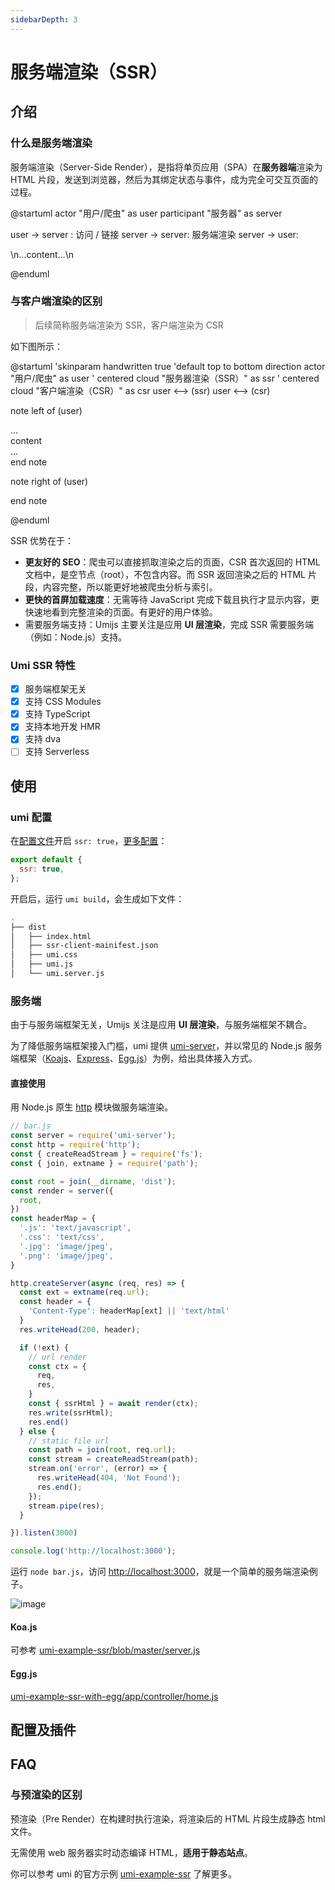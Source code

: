 ```yaml
---
sidebarDepth: 3
---
```


# 服务端渲染（SSR）

<Badge text="Support in 2.8.0+"/>

<!-- [[toc]] -->

## 介绍

### 什么是服务端渲染

服务端渲染（Server-Side Render），是指将单页应用（SPA）在**服务器端**渲染为 HTML 片段，发送到浏览器，然后为其绑定状态与事件，成为完全可交互页面的过程。

@startuml
actor "用户/爬虫" as user
participant "服务器" as server

user -> server : 访问 / 链接
server -> server: 服务端渲染
server -> user: <div id="root">\n...content...\n</div>

@enduml

### 与客户端渲染的区别

> 后续简称服务端渲染为 SSR，客户端渲染为 CSR

如下图所示：

@startuml
'skinparam handwritten true
'default
top to bottom direction
actor "用户/爬虫" as user
' centered
cloud "服务器渲染（SSR）" as ssr
' centered
cloud "客户端渲染（CSR）" as csr
user <--> (ssr)
user <--> (csr)

note left of (user)
  <div id="root">
    ...<div>content</div>...
  </div>
end note

note right of (user)
  <div id="root"></div>
end note

@enduml

SSR 优势在于：

- **更友好的 SEO**：爬虫可以直接抓取渲染之后的页面，CSR 首次返回的 HTML 文档中，是空节点（root），不包含内容。而 SSR 返回渲染之后的 HTML 片段，内容完整，所以能更好地被爬虫分析与索引。
- **更快的首屏加载速度**：无需等待 JavaScript 完成下载且执行才显示内容，更快速地看到完整渲染的页面。有更好的用户体验。
- 需要服务端支持：Umijs 主要关注是应用 **UI 层渲染**，完成 SSR 需要服务端（例如：Node.js）支持。

### Umi SSR 特性

- [x] 服务端框架无关
- [x] 支持 CSS Modules
- [x] 支持 TypeScript
- [x] 支持本地开发 HMR
- [x] 支持 dva
- [ ] 支持 Serverless

## 使用

### umi 配置

在[配置文件](/zh/guide/config.html#%E9%85%8D%E7%BD%AE%E6%96%87%E4%BB%B6)开启 `ssr: true`，[更多配置](/zh/config/#ssr)：

```js
export default {
  ssr: true,
};
```

开启后，运行 `umi build`，会生成如下文件：

```bash
.
├── dist
│   ├── index.html
│   ├── ssr-client-mainifest.json
│   ├── umi.css
│   ├── umi.js
│   └── umi.server.js
```

### 服务端

由于与服务端框架无关，Umijs 关注是应用 **UI 层渲染**，与服务端框架不耦合。

为了降低服务端框架接入门槛，umi 提供 [umi-server](https://npmjs.com/package/umi-server)，并以常见的 Node.js 服务端框架（[Koajs](https://koajs.com)、[Express](https://expressjs.com/)、[Egg.js](https://eggjs.org/)）为例，给出具体接入方式。

#### 直接使用

用 Node.js 原生 [http](http://nodejs.cn/api/http.html#http_http) 模块做服务端渲染。

```js
// bar.js
const server = require('umi-server');
const http = require('http');
const { createReadStream } = require('fs');
const { join, extname } = require('path');

const root = join(__dirname, 'dist');
const render = server({
  root,
})
const headerMap = {
  '.js': 'text/javascript',
  '.css': 'text/css',
  '.jpg': 'image/jpeg',
  '.png': 'image/jpeg',
}

http.createServer(async (req, res) => {
  const ext = extname(req.url);
  const header = {
    'Content-Type': headerMap[ext] || 'text/html'
  }
  res.writeHead(200, header);

  if (!ext) {
    // url render
    const ctx = {
      req,
      res,
    }
    const { ssrHtml } = await render(ctx);
    res.write(ssrHtml);
    res.end()
  } else {
    // static file url
    const path = join(root, req.url);
    const stream = createReadStream(path);
    stream.on('error', (error) => {
      res.writeHead(404, 'Not Found');
      res.end();
    });
    stream.pipe(res);
  }

}).listen(3000)

console.log('http://localhost:3000');
```

运行 `node bar.js`，访问 [http://localhost:3000](http://localhost:3000)，就是一个简单的服务端渲染例子。

![image](https://user-images.githubusercontent.com/13595509/67446985-0e069700-f645-11e9-85c6-b2ce7f977f74.png)

#### Koa.js

可参考 [umi-example-ssr/blob/master/server.js](https://github.com/umijs/umi-example-ssr/blob/master/server.js)


#### Egg.js

[umi-example-ssr-with-egg/app/controller/home.js](https://github.com/umijs/umi-example-ssr-with-egg/blob/master/app/controller/home.js)

## 配置及插件

## FAQ

### 与预渲染的区别
预渲染（Pre Render）在构建时执行渲染，将渲染后的 HTML 片段生成静态 html 文件。

无需使用 web 服务器实时动态编译 HTML，**适用于静态站点**。

你可以参考 umi 的官方示例 [umi-example-ssr](https://github.com/umijs/umi-example-ssr) 了解更多。
